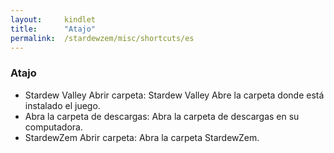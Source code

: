 ```yaml
---
layout:     kindlet
title:      "Atajo"
permalink:  /stardewzem/misc/shortcuts/es
---
```


### **Atajo**

* Stardew Valley Abrir carpeta: Stardew Valley Abre la carpeta donde está instalado el juego.
* Abra la carpeta de descargas: Abra la carpeta de descargas en su computadora.
* StardewZem Abrir carpeta: Abra la carpeta StardewZem.

<br/>
<br/>
